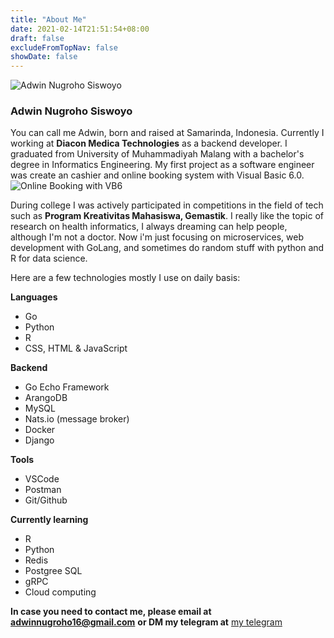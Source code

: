 ```yaml
---
title: "About Me"
date: 2021-02-14T21:51:54+08:00
draft: false
excludeFromTopNav: false
showDate: false
---
```


![Adwin Nugroho Siswoyo](/image/content/page/about/author.jpg)

### Adwin Nugroho Siswoyo

You can call me Adwin, born and raised at Samarinda, Indonesia. Currently I working at **Diacon Medica Technologies** as a backend developer. I graduated from University of Muhammadiyah Malang with a bachelor's degree in Informatics Engineering. My first project as a software engineer was create an cashier and online booking system with Visual Basic 6.0.
![Online Booking with VB6](/image/content/page/about/project_1.png)

During college I was actively participated in competitions in the field of tech such as **Program Kreativitas Mahasiswa, Gemastik**.
I really like the topic of research on health informatics, I always dreaming can help people, although I'm not a doctor. Now i'm just focusing on microservices, web development with GoLang, and sometimes do random stuff with python and R for data science.


Here are a few technologies mostly I use on daily basis:


**Languages**                                      

* Go                                    
* Python                                              
* R                                                     
* CSS, HTML & JavaScript    


**Backend**

* Go Echo Framework
* ArangoDB
* MySQL
* Nats.io (message broker)
* Docker
* Django


**Tools**

* VSCode
* Postman
* Git/Github


**Currently learning**

* R
* Python
* Redis
* Postgree SQL
* gRPC 
* Cloud computing


**In case you need to contact me, please email at adwinnugroho16@gmail.com** **or DM my telegram at** [my telegram](https://t.me/adwinugroho/)